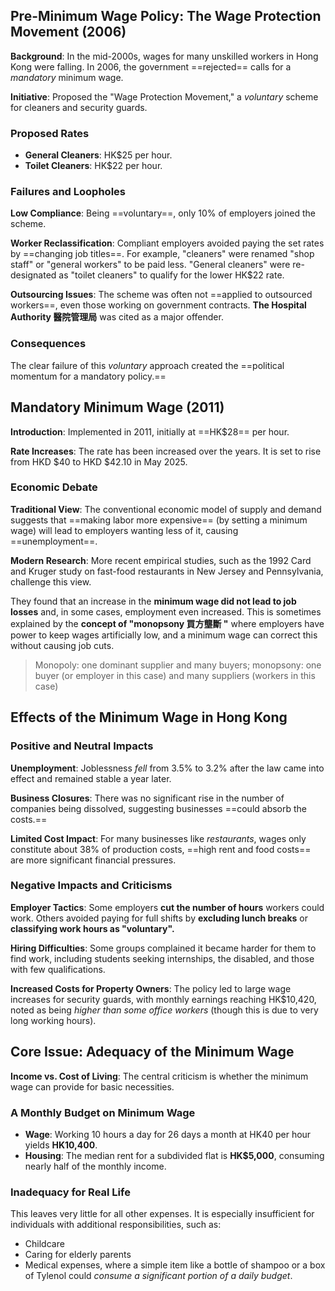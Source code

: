 ## Pre-Minimum Wage Policy: The Wage Protection Movement (2006)

**Background**: In the mid-2000s, wages for many unskilled workers in Hong Kong were falling. In 2006, the government ==rejected== calls for a _mandatory_ minimum wage.

**Initiative**: Proposed the "Wage Protection Movement," a _voluntary_ scheme for cleaners and security guards.

### Proposed Rates

- **General Cleaners**: HK$25 per hour.
- **Toilet Cleaners**: HK$22 per hour.

### Failures and Loopholes

**Low Compliance**: Being ==voluntary==, only 10% of employers joined the scheme.

**Worker Reclassification**: Compliant employers avoided paying the set rates by ==changing job titles==. For example, "cleaners" were renamed "shop staff" or "general workers" to be paid less. "General cleaners" were re-designated as "toilet cleaners" to qualify for the lower HK$22 rate.

**Outsourcing Issues**: The scheme was often not ==applied to outsourced workers==, even those working on government contracts. **The Hospital Authority 醫院管理局** was cited as a major offender.

### Consequences

The clear failure of this _voluntary_ approach created the ==political momentum for a mandatory policy.==

## Mandatory Minimum Wage (2011)

**Introduction**: Implemented in 2011, initially at ==HK$28== per hour.

**Rate Increases**: The rate has been increased over the years. It is set to rise from HKD $40 to HKD $42.10 in May 2025.

### Economic Debate

**Traditional View**: The conventional economic model of supply and demand suggests that ==making labor more expensive== (by setting a minimum wage) will lead to employers wanting less of it, causing ==unemployment==.

**Modern Research**: More recent empirical studies, such as the 1992 Card and Kruger study on fast-food restaurants in New Jersey and Pennsylvania, challenge this view.

They found that an increase in the **minimum wage did not lead to job losses** and, in some cases, employment even increased. This is sometimes explained by the **concept of "monopsony 買方壟斷 "** where employers have power to keep wages artificially low, and a minimum wage can correct this without causing job cuts.

> Monopoly: one dominant supplier and many buyers; monopsony: one buyer (or employer in this case) and many suppliers (workers in this case)

## Effects of the Minimum Wage in Hong Kong

### Positive and Neutral Impacts

**Unemployment**: Joblessness _fell_ from 3.5% to 3.2% after the law came into effect and remained stable a year later.

**Business Closures**: There was no significant rise in the number of companies being dissolved, suggesting businesses ==could absorb the costs.==

**Limited Cost Impact**: For many businesses like _restaurants_, wages only constitute about 38% of production costs, ==high rent and food costs== are more significant financial pressures.

### Negative Impacts and Criticisms

**Employer Tactics**: Some employers **cut the number of hours** workers could work. Others avoided paying for full shifts by **excluding lunch breaks** or **classifying work hours as "voluntary".**

**Hiring Difficulties**: Some groups complained it became harder for them to find work, including students seeking internships, the disabled, and those with few qualifications.

**Increased Costs for Property Owners**: The policy led to large wage increases for security guards, with monthly earnings reaching HK$10,420, noted as being _higher than some office workers_ (though this is due to very long working hours).

## Core Issue: Adequacy of the Minimum Wage

**Income vs. Cost of Living**: The central criticism is whether the minimum wage can provide for basic necessities.

### A Monthly Budget on Minimum Wage

- **Wage**: Working 10 hours a day for 26 days a month at HK40 per hour yields **HK10,400**.  
- **Housing**: The median rent for a subdivided flat is **HK$5,000**, consuming nearly half of the monthly income.

### Inadequacy for Real Life

This leaves very little for all other expenses. It is especially insufficient for individuals with additional responsibilities, such as:

- Childcare
- Caring for elderly parents
- Medical expenses, where a simple item like a bottle of shampoo or a box of Tylenol could _consume a significant portion of a daily budget_.
